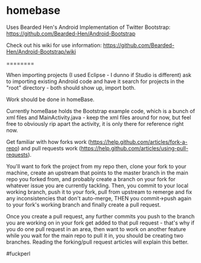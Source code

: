 homebase
========

Uses Bearded Hen's Android Implementation of Twitter Bootstrap: https://github.com/Bearded-Hen/Android-Bootstrap

Check out his wiki for use information: https://github.com/Bearded-Hen/Android-Bootstrap/wiki

========

When importing projects (I used Eclipse - I dunno if Studio is different) ask to importing existing Android code and have it search for projects in the "root" directory - both should show up, import both.

Work should be done in homeBase.

Currently homeBase holds the Bootstrap example code, which is a bunch of xml files and MainActivity.java - keep the xml files around for now, but feel free to obviously rip apart the activity, it is only there for reference right now.

Get familiar with how forks work (https://help.github.com/articles/fork-a-repo) and pull requests work (https://help.github.com/articles/using-pull-requests).

You'll want to fork the project from my repo then, clone your fork to your machine, create an upstream that points to the master branch in the main repo you forked from, and probably create a branch on your fork for whatever issue you are currently tackling.  Then, you commit to your local working branch, push it to your fork, pull from upstream to remerge and fix any inconsistencies that don't auto-merge, THEN you commit->push again to your fork's working branch and finally create a pull request.  

Once you create a pull request, any further commits you push to the branch you are working on in your fork get added to that pull request - that's why if you do one pull request in an area, then want to work on another feature while you wait for the main repo to pull it in, you should be creating two branches.  Reading the forking/pull request articles will explain this better.

#fuckperl
